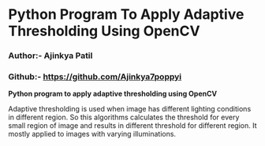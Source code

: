 # Python Program To Apply Adaptive Thresholding Using OpenCV

### Author:- Ajinkya Patil

### Github:- https://github.com/Ajinkya7poppyi

**Python program to apply adaptive thresholding using OpenCV**

Adaptive thresholding is used when image has different lighting conditions in different region. So this algorithms calculates the threshold for every small region of image and results in different threshold for different region. It mostly applied to images with varying illuminations.

